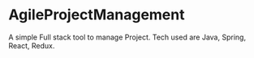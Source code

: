 # AgileProjectManagement
A simple Full stack tool to manage Project. Tech used are Java, Spring, React, Redux.
